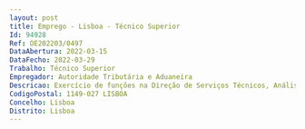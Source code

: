 ```yaml
--- 
layout: post
title: Emprego - Lisboa - Técnico Superior
Id: 94928
Ref: OE202203/0497
DataAbertura: 2022-03-15
DataFecho: 2022-03-29
Trabalho: Técnico Superior
Empregador: Autoridade Tributária e Aduaneira
Descricao: Exercício de funções na Direção de Serviços Técnicos, Análises e Laboratório (DSTAL) da AT, a qual presta apoio aos serviços, executando, designadamente, análises às mercadorias e procedendo aos estudos técnicos e consultas que lhe sejam solicitados.Exercício de funções consultivas, de estudo, planeamento, programação, avaliação e aplicação de métodos e processos de natureza técnica e ou cientifica, que fundamentam e preparam a decisão, correspondentes ao conteúdo funcional de Técnico Superior, no âmbito das competências da DSTAL, nomeadamente   Realização de análises laboratoriais (físico químicas), e respetiva avaliação de resultados com emissão de boletim de análise   Validação de métodos analíticos   Desenvolvimento e implementação de procedimentos técnicos no âmbito da acreditação.As análises em questão têm como objetivo contribuir para um correto enquadramento pautal e fiscal das mercadorias, ou para a instrução dos processos de contencioso fiscal e do contencioso técnico aduaneiro.
CodigoPostal: 1149-027 LISBOA
Concelho: Lisboa
Distrito: Lisboa
--- 
```

